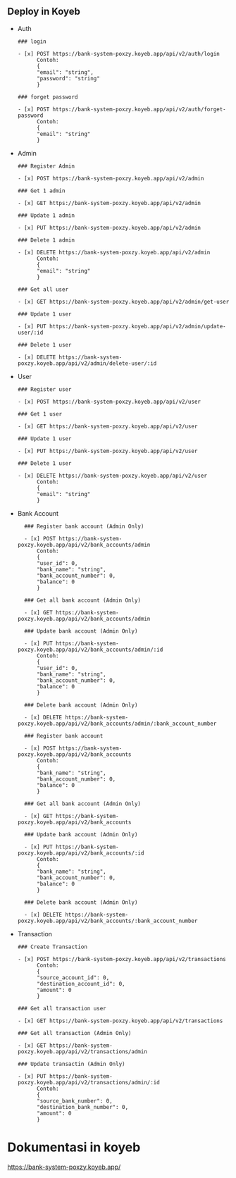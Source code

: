 ## Deploy in Koyeb

- Auth

      ### login

      - [x] POST https://bank-system-poxzy.koyeb.app/api/v2/auth/login
            Contoh:
            {
            "email": "string",
            "password": "string"
            }

      ### forget password

      - [x] POST https://bank-system-poxzy.koyeb.app/api/v2/auth/forget-password
            Contoh:
            {
            "email": "string"
            }

- Admin

      ### Register Admin

      - [x] POST https://bank-system-poxzy.koyeb.app/api/v2/admin

      ### Get 1 admin

      - [x] GET https://bank-system-poxzy.koyeb.app/api/v2/admin

      ### Update 1 admin

      - [x] PUT https://bank-system-poxzy.koyeb.app/api/v2/admin

      ### Delete 1 admin

      - [x] DELETE https://bank-system-poxzy.koyeb.app/api/v2/admin
            Contoh:
            {
            "email": "string"
            }

      ### Get all user

      - [x] GET https://bank-system-poxzy.koyeb.app/api/v2/admin/get-user

      ### Update 1 user

      - [x] PUT https://bank-system-poxzy.koyeb.app/api/v2/admin/update-user/:id

      ### Delete 1 user

      - [x] DELETE https://bank-system-poxzy.koyeb.app/api/v2/admin/delete-user/:id

- User

      ### Register user

      - [x] POST https://bank-system-poxzy.koyeb.app/api/v2/user

      ### Get 1 user

      - [x] GET https://bank-system-poxzy.koyeb.app/api/v2/user

      ### Update 1 user

      - [x] PUT https://bank-system-poxzy.koyeb.app/api/v2/user

      ### Delete 1 user

      - [x] DELETE https://bank-system-poxzy.koyeb.app/api/v2/user
            Contoh:
            {
            "email": "string"
            }

- Bank Account

        ### Register bank account (Admin Only)

        - [x] POST https://bank-system-poxzy.koyeb.app/api/v2/bank_accounts/admin
            Contoh:
            {
            "user_id": 0,
            "bank_name": "string",
            "bank_account_number": 0,
            "balance": 0
            }

        ### Get all bank account (Admin Only)

        - [x] GET https://bank-system-poxzy.koyeb.app/api/v2/bank_accounts/admin

        ### Update bank account (Admin Only)

        - [x] PUT https://bank-system-poxzy.koyeb.app/api/v2/bank_accounts/admin/:id
            Contoh:
            {
            "user_id": 0,
            "bank_name": "string",
            "bank_account_number": 0,
            "balance": 0
            }

        ### Delete bank account (Admin Only)

        - [x] DELETE https://bank-system-poxzy.koyeb.app/api/v2/bank_accounts/admin/:bank_account_number

        ### Register bank account

        - [x] POST https://bank-system-poxzy.koyeb.app/api/v2/bank_accounts
            Contoh:
            {
            "bank_name": "string",
            "bank_account_number": 0,
            "balance": 0
            }

        ### Get all bank account (Admin Only)

        - [x] GET https://bank-system-poxzy.koyeb.app/api/v2/bank_accounts

        ### Update bank account (Admin Only)

        - [x] PUT https://bank-system-poxzy.koyeb.app/api/v2/bank_accounts/:id
            Contoh:
            {
            "bank_name": "string",
            "bank_account_number": 0,
            "balance": 0
            }

        ### Delete bank account (Admin Only)

        - [x] DELETE https://bank-system-poxzy.koyeb.app/api/v2/bank_accounts/:bank_account_number

- Transaction

      ### Create Transaction

      - [x] POST https://bank-system-poxzy.koyeb.app/api/v2/transactions
            Contoh:
            {
            "source_account_id": 0,
            "destination_account_id": 0,
            "amount": 0
            }

      ### Get all transaction user

      - [x] GET https://bank-system-poxzy.koyeb.app/api/v2/transactions

      ### Get all transaction (Admin Only)

      - [x] GET https://bank-system-poxzy.koyeb.app/api/v2/transactions/admin

      ### Update transactin (Admin Only)

      - [x] PUT https://bank-system-poxzy.koyeb.app/api/v2/transactions/admin/:id
            Contoh:
            {
            "source_bank_number": 0,
            "destination_bank_number": 0,
            "amount": 0
            }

# Dokumentasi in koyeb

https://bank-system-poxzy.koyeb.app/
